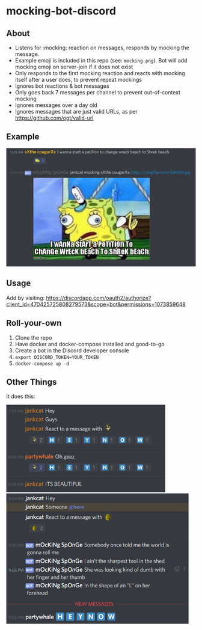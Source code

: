 # mocking-bot-discord

## About

- Listens for :mocking: reaction on messages, responds by mocking the message.
- Example emoji is included in this repo (see: `mocking.png`). Bot will add mocking emoji on server-join if it does not exist
- Only responds to the first mocking reaction and reacts with mocking itself after a user does, to prevent repeat mockings
- Ignores bot reactions & bot messages
- Only goes back 7 messages per channel to prevent out-of-context mocking
- Ignores messages over a day old
- Ignores messages that are just valid URLs, as per https://github.com/ogt/valid-url

## Example

![ExAmPlE](https://raw.githubusercontent.com/jankcat/mocking-bot-discord/master/example.png)

## Usage

Add by visiting: https://discordapp.com/oauth2/authorize?client_id=470425725808279573&scope=bot&permissions=1073859648

## Roll-your-own

1. Clone the repo
2. Have docker and docker-compose installed and good-to-go
3. Create a bot in the Discord developer console
4. `export DISCORD_TOKEN=YOUR_TOKEN`
5. `docker-compose up -d`

## Other Things

It does this: 

![heynow](https://raw.githubusercontent.com/jankcat/mocking-bot-discord/master/heynow.png)
![yourearockstar](https://raw.githubusercontent.com/jankcat/mocking-bot-discord/master/shrek2-example.PNG)
